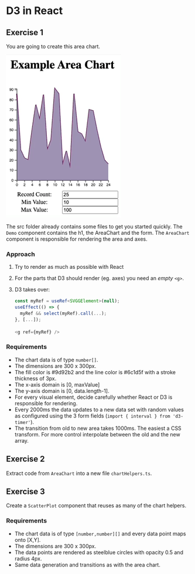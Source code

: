 # D3 in React

## Exercise 1

You are going to create this area chart.

![Example chart](areachart.gif)

The src folder already contains some files to get you started quickly.
The `Demo` component contains the h1, the AreaChart and the form.
The `AreaChart` component is responsible for rendering the area and axes.

### Approach

1. Try to render as much as possible with React
2. For the parts that D3 should render (eg. axes) you need an _empty_ `<g>`.
3. D3 takes over:

   ```ts
   const myRef = useRef<SVGGElement>(null);
   useEffect(() => {
     myRef && select(myRef).call(...);
   }, [...]);

   <g ref={myRef} />
   ```

### Requirements

- The chart data is of type `number[]`.
- The dimensions are 300 x 300px.
- The fill color is #9d92b2 and the line color is #6c1d5f with a stroke thickness of 3px.
- The x-axis domain is [0, maxValue]
- The y-axis domain is [0, data.length-1].
- For every visual element, decide carefully whether React or D3 is responsible for rendering.
- Every 2000ms the data updates to a new data set with random values as configured using the 3 form fields (`import { interval } from 'd3-timer'`).
- The transition from old to new area takes 1000ms. The easiest a CSS transform. For more control interpolate between the old and the new array.

## Exercise 2

Extract code from `AreaChart` into a new file `chartHelpers.ts`.

## Exercise 3

Create a `ScatterPlot` component that reuses as many of the chart helpers.

### Requirements

- The chart data is of type `[number,number][]` and every data point maps onto [X,Y].
- The dimensions are 300 x 300px.
- The data points are rendered as steelblue circles with opacity 0.5 and radius 4px.
- Same data generation and transitions as with the area chart.
